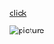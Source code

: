 [click](https://github.com/GURISINGH70/PPS_2022)


![picture](https://external-content.duckduckgo.com/iu/?u=https%3A%2F%2Fimageio.forbes.com%2Fspecials-images%2Fimageserve%2F634f37c78835ec41abc9a291%2F0x0.jpg%3Fformat%3Djpg%26width%3D1200&f=1&h=110&nofb=1&ipt=79ac3f4d303dfd900bdd1ae1dd5a7d015537f08178469e21295c769473b6451b&ipo=news)
